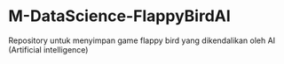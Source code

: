 # M-DataScience-FlappyBirdAI
Repository untuk menyimpan game flappy bird yang dikendalikan oleh AI (Artificial intelligence)
